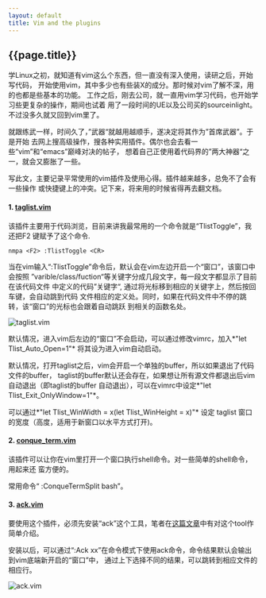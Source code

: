 ```yaml
---
layout: default
title: Vim and the plugins
---
```


{{page.title}}
---------------------------

学Linux之初，就知道有vim这么个东西，但一直没有深入使用，读研之后，开始写代码，
开始使用vim，其中多少也有些装X的成分。那时候对vim了解不深，用的也都是些基本的功能。
工作之后，刚去公司，就一直用vim学习代码，也开始学习些更复杂的操作，期间也试着
用了一段时间的UE以及公司买的sourceinlight。不过没多久就又回到vim里了。

就跟练武一样，时间久了，”武器“就越用越顺手，遂决定将其作为”首席武器”。于是开始
去网上搜高级操作，搜各种实用插件。偶尔也会去看一些“vim”和“emacs”巅峰对决的帖子，
想着自己正使用着代码界的”两大神器“之一，就会又膨胀了一些。

写此文，主要记录平常使用的vim插件及使用心得。插件越来越多，总免不了会有一些操作
或快捷键上的冲突。记下来，将来用的时候省得再去翻文档。

#### 1. [taglist.vim](http://www.vim.org/scripts/script.php?script_id=273)

该插件主要用于代码浏览，目前来讲我最常用的一个命令就是“TlistToggle”，我还把F2
键赋予了这个命令.
	
	nmpa <F2> :TlistToggle <CR>

当在vim输入“:TlistToggle”命令后，默认会在vim左边开启一个“窗口”，该窗口中会按照
”varible/class/fuction“等关键字分成几段文字，每一段文字都显示了目前在该代码文件
中定义的代码”关键字“, 通过将光标移到相应的关键字上，然后按回车键，会自动跳到代码
文件相应的定义处。同时，如果在代码文件中不停的跳转，该“窗口”的光标也会跟着自动跳跃
到相关的函数名处。

![taglist.vim]({{root_url}}/images/taglist.png "taglist.vim")

默认情况，进入vim后左边的“窗口”不会启动，可以通过修改vimrc，加入*"let Tlist_Auto_Open=1"*
将其设为进入vim自动启动。

默认情况，打开taglist之后，vim会开启一个单独的buffer，所以如果退出了代码文件的buffer，
taglist的buffer默认还会存在，如果想让所有源文件都退出后vim自动退出（即taglist的buffer
自动退出），可以在vimrc中设定*"let Tlist_Exit_OnlyWindow=1"*。

可以通过*"let Tlist_WinWidth = x(let Tlist_WinHeight = x)"* 设定
taglist 窗口的宽度（高度，适用于新窗口以水平方式打开)。

#### 2. [conque_term.vim](http://www.vim.org/scripts/script.php?script_id=2771)

该插件可以让你在vim里打开一个窗口执行shell命令。对一些简单的shell命令，用起来还
蛮方便的。

常用命令“ :ConqueTermSplit bash”。

#### 3. [ack.vim](http://www.vim.org/scripts/script.php?script_id=2572)

要使用这个插件，必须先安装“ack”这个工具，笔者在[这篇文章](http://byrlx.github.io/2013/10/31/Welcome-ack-to-my-toolbox.html)中有对这个tool作简单介绍。

安装以后，可以通过“:Ack xx”在命令模式下使用ack命令，命令结果默认会输出到vim底端新开启的“窗口”中，
通过上下选择不同的结果，可以跳转到相应文件的相应行。

![ack.vim]({{root_url}}/images/ack.png "ack.vim")

